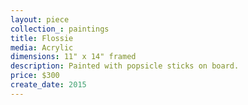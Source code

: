 ```yaml
---
layout: piece
collection_: paintings
title: Flossie
media: Acrylic
dimensions: 11" x 14" framed
description: Painted with popsicle sticks on board.
price: $300
create_date: 2015
---
```

